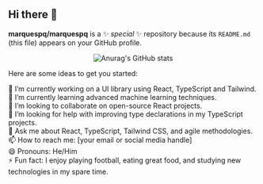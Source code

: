 ## Hi there 👋

**marquespq/marquespq** is a ✨ _special_ ✨ repository because its `README.md` (this file) appears on your GitHub profile.

<div align="center">
  <img src="https://github-readme-stats.vercel.app/api/top-langs/?username=marquespq&layout=pie" alt="Anurag's GitHub stats" />
</div>

Here are some ideas to get you started:

🔭 I’m currently working on a UI library using React, TypeScript and Tailwind.  
🌱 I’m currently learning advanced machine learning techniques.  
👯 I’m looking to collaborate on open-source React projects.  
🤔 I’m looking for help with improving type declarations in my TypeScript projects.  
💬 Ask me about React, TypeScript, Tailwind CSS, and agile methodologies.  
📫 How to reach me: [your email or social media handle]  
😄 Pronouns: He/Him  
⚡ Fun fact: I enjoy playing football, eating great food, and studying new technologies in my spare time.


